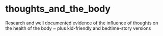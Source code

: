 # thoughts_and_the_body
Research and well documented evidence of the influence of thoughts on the health of the body ~ plus kid-friendly and bedtime-story versions
